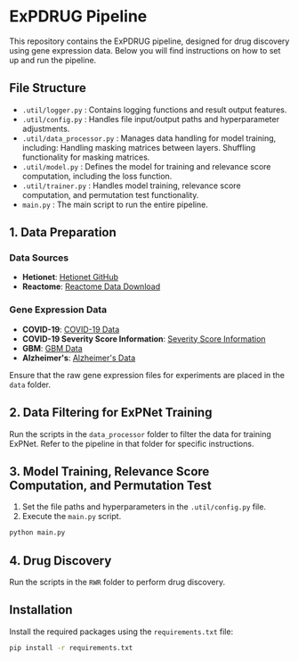 
# ExPDRUG Pipeline

This repository contains the ExPDRUG pipeline, designed for drug discovery using gene expression data. Below you will find instructions on how to set up and run the pipeline.

## File Structure

- `.util/logger.py` : Contains logging functions and result output features.
- `.util/config.py` : Handles file input/output paths and hyperparameter adjustments.
- `.util/data_processor.py` : Manages data handling for model training, including:
                              Handling masking matrices between layers.
                              Shuffling functionality for masking matrices.
- `.util/model.py` : Defines the model for training and relevance score computation, including the loss function.
- `.util/trainer.py` : Handles model training, relevance score computation, and permutation test functionality.
- `main.py` : The main script to run the entire pipeline.

## 1. Data Preparation

### Data Sources

- **Hetionet**: [Hetionet GitHub](https://github.com/hetio/hetionet)
- **Reactome**: [Reactome Data Download](https://reactome.org/download-data)

### Gene Expression Data

- **COVID-19**: [COVID-19 Data](https://coda.nih.go.kr)
- **COVID-19 Severity Score Information**: [Severity Score Information](https://www.kcmo.kr/COVID/)
- **GBM**: [GBM Data](https://github.com/DataX-JieHao/PASNet)
- **Alzheimer's**: [Alzheimer's Data](https://github.com/ChihyunPark/DNN_for_ADprediction)

Ensure that the raw gene expression files for experiments are placed in the `data` folder.

## 2. Data Filtering for ExPNet Training

Run the scripts in the `data_processor` folder to filter the data for training ExPNet. Refer to the pipeline in that folder for specific instructions.

## 3. Model Training, Relevance Score Computation, and Permutation Test

1. Set the file paths and hyperparameters in the `.util/config.py` file.
2. Execute the `main.py` script.

```bash
python main.py
```

## 4. Drug Discovery

Run the scripts in the `RWR` folder to perform drug discovery.

## Installation

Install the required packages using the `requirements.txt` file:

```bash
pip install -r requirements.txt
```
